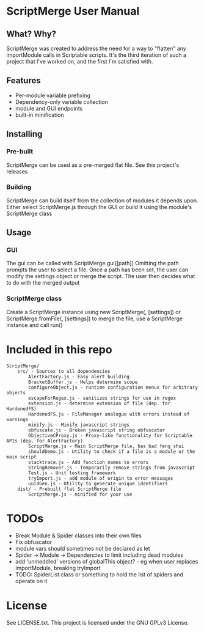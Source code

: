# ScriptMerge User Manual

## What? Why?
ScriptMerge was created to address the need for a way to "flatten" any importModule calls in Scriptable scripts. It's the third iteration of such a project that I've worked on, and the first I'm satisfied with.

## Features
 - Per-module variable prefixing
 - Dependency-only variable collection
 - module and GUI endpoints
 - built-in minification

## Installing

### Pre-built
ScriptMerge can be used as a pre-merged flat file. See this project's releases

### Building
ScriptMerge can build itself from the collection of modules it depends upon. Either select ScriptMerge.js through the GUI or build it using the module's ScriptMerge class


## Usage

### GUI
The gui can be called with 
ScriptMerge.gui([path])
Omitting the path prompts the user to select a file. Once a path has been set, the user can modify the settings object or merge the script. The user then decides what to do with the merged output

### ScriptMerge class
Create a ScriptMerge instance using
new ScriptMerge(<content>, [settings])
or
ScriptMerge.fromFile(<path>, [settings])
to merge the file, use a ScriptMerge instance and call run() 


# Included in this repo
```
ScriptMerge/
    src/ - Sources to all dependencies
        AlertFactory.js - Easy alert building
        BracketBuffer.js - Helps determine scope
        configureObject.js - runtime configuration menus for arbitrary objects
        escapeForRegex.js - sanitizes strings for use in regex
        extension.js - determine extension of file (dep. for HardenedFS)
        HardenedFS.js - FileManager analogue with errors instead of warnings
        minify.js - Minify javascript strings
        obfuscate.js - Broken javascript string obfuscator
        ObjectiveCProxy.js - Proxy-like functionality for Scriptable APIs (dep. for AlertFactory)
        ScriptMerge.js - Main ScriptMerge file, has bad feng shui
        shouldDemo.js - Utility to check if a file is a module or the main script
        stacktrace.js - Add function names to errors
        StringRemover.js - Temporarily remove strings from javascript
        Test.js - Unit testing framework
        tryImport.js - add module of origin to error messages
        uuidGen.js - Utility to generate unique identifiers
    dist/ - Prebuilt flat ScriptMerge file
        ScriptMerge.js - minified for your use
```

# TODOs
 - Break Module & Spider classes into their own files
 - Fix obfuscator
 - module vars should sometimes not be declared as let
 - Spider -> Module -> Dependencies to limit including dead modules
 - add 'unmeddled' versions of globalThis object? - eg when user replaces importModule, breaking tryImport
 - TODO: SpiderList class or something to hold the list of spiders and operate on it

# License
See LICENSE.txt. This project is licensed under the GNU GPLv3 License.
